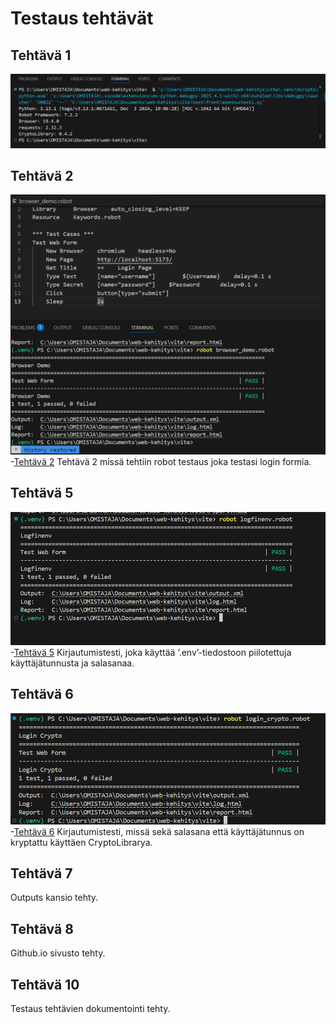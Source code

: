 # Testaus tehtävät

## Tehtävä 1
![Tehtävä 1](/src/img/sakari-asennustesti.png)

## Tehtävä 2
![Tehtävä 2](/src/img/tehtava2testaus.png)
-[Tehtävä 2](browser_demo.robot)
Tehtävä 2 missä tehtiin robot testaus joka testasi login formia.

## Tehtävä 5
![Tehtävä 5](/src/img/tehtava5testaus.png)
-[Tehtävä 5](logfinenvs.robot)
Kirjautumistesti, joka käyttää ’.env’-tiedostoon piilotettuja
käyttäjätunnusta ja salasanaa.

## Tehtävä 6
![Tehtävä 6](/src/img/tehtava6testaus.png)
-[Tehtävä 6](login_crypto.robot)
Kirjautumistesti, missä sekä salasana että käyttäjätunnus on
kryptattu käyttäen CryptoLibrarya.

## Tehtävä 7
Outputs kansio tehty.

## Tehtävä 8
Github.io sivusto tehty.

## Tehtävä 10
Testaus tehtävien dokumentointi tehty.